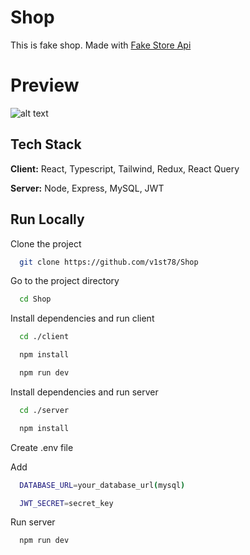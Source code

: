 # Shop

This is fake shop. Made with [Fake Store Api](https://fakestoreapi.com/)

# Preview

![alt text](https://github.com/v1st78/Show/blob/master/screen.png?raw=true)

## Tech Stack

**Client:** React, Typescript, Tailwind, Redux, React Query

**Server:** Node, Express, MySQL, JWT

## Run Locally

Clone the project

```bash
  git clone https://github.com/v1st78/Shop
```

Go to the project directory

```bash
  cd Shop
```

Install dependencies and run client

```bash
  cd ./client
```

```bash
  npm install
```

```bash
  npm run dev
```

Install dependencies and run server

```bash
  cd ./server
```

```bash
  npm install
```

Create .env file

Add

```bash
  DATABASE_URL=your_database_url(mysql)
```

```bash
  JWT_SECRET=secret_key
```

Run server

```bash
  npm run dev
```
